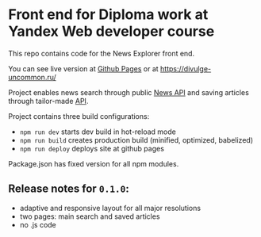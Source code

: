 # Front end for Diploma work at Yandex Web developer course

This repo contains code for the News Explorer front end.

You can see live version at [Github Pages](https://piskov.github.io/yandex-web-developer-diploma-front/) or at https://divulge-uncommon.ru/

Project enables news search through public [News API](https://newsapi.org/) and saving articles through tailor-made [API](https://github.com/piskov/yandex-web-developer-diploma-api).

Project contains three build configurations:
- `npm run dev` starts dev build in hot-reload mode
- `npm run build` creates production build (minified, optimized, babelized)
- `npm run deploy` deploys site at github pages

Package.json has fixed version for all npm modules.

## Release notes for `0.1.0`:
- adaptive and responsive layout for all major resolutions
- two pages: main search and saved articles
- no .js code
